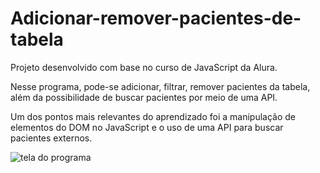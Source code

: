 # Adicionar-remover-pacientes-de-tabela

Projeto desenvolvido com base no curso de JavaScript da Alura.

Nesse programa, pode-se adicionar, filtrar, remover pacientes da tabela, além da possibilidade de buscar pacientes por meio de uma API.

Um dos pontos mais relevantes do aprendizado foi a manipulação de elementos do DOM no JavaScript e o uso de uma API para buscar pacientes externos.

![tela do programa](https://user-images.githubusercontent.com/101260452/158689095-9420dd65-fde7-43ec-a8a6-386fc9963ffa.png)

